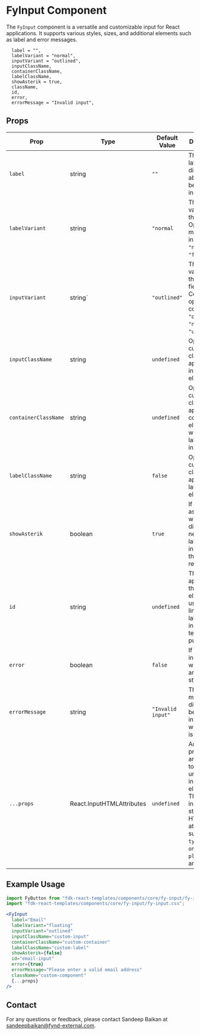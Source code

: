 # FyInput Component

The `FyInput` component is a versatile and customizable input for React applications. It supports various styles, sizes, and additional elements such as label and error messages.

      label = "",
      labelVariant = "normal",
      inputVariant = "outlined",
      inputClassName,
      containerClassName,
      labelClassName,
      showAsterik = true,
      className,
      id,
      error,
      errorMessage = "Invalid input",

## Props

| Prop                  | Type                                            | Default Value       | Description                                                                                       |
|---------------------|------------|--------------------------------------|---------------------------------------------------------------------------------------------------|
| `label`               | string                                          | `""`                 | The text label displayed above or beside the input field.   |
| `labelVariant`        | string                                          | `"normal`            | The style variant of the label. Options might include `"normal"`, `"floating"`.  |
| `inputVariant`        | string`                                         | `"outlined"`         | The style variant of the input field. Common options could be `"outlined"`, `"no-border"`, `"underline"`.  |
| `inputClassName`      | string                                          | `undefined`          | Optional custom CSS class(es) to apply to the input element.  |
| `containerClassName`  | string                                          | `undefined`          | Optional custom CSS class(es) to apply to the container element that wraps the label and input.                                   |
| `labelClassName`      | string                                          | `false`              | Optional custom CSS class(es) to apply to the label element.
| `showAsterik`         | boolean                                         | `true`               | If true, an asterisk (*) will be displayed next to the label to indicate that the field is required.
| `id`                  | string                                          | `undefined`          | The ID to be applied to the input element, useful for linking labels and inputs or for testing purposes.
| `error`               | boolean                                         | `false`              | If true, the input field will display an error state.
| `errorMessage`        | string                                          | `"Invalid input"`    | The message displayed below the input field when `error` is true.
| `...props`            | React.InputHTMLAttributes<HTMLInputElement>     | `undefined`           | Additional props that are passed to the underlying input element. These can include standard HTML input attributes such as `type`, `value`, `onChange`, `placeholder`, and more.

## Example Usage

```jsx
import FyButton from "fdk-react-templates/components/core/fy-input/fy-input";
import "fdk-react-templates/components/core/fy-input/fy-input.css";

<FyInput
  label="Email"
  labelVariant="floating"
  inputVariant="outlined"
  inputClassName="custom-input"
  containerClassName="custom-container"
  labelClassName="custom-label"
  showAsterik={false}
  id="email-input"
  error={true}
  errorMessage="Please enter a valid email address"
  className="custom-component"
  {...props}
/>
```

## Contact

For any questions or feedback, please contact Sandeep Baikan at [sandeepbaikan@fynd-external.com](mailto:sandeepbaikan@fynd-external.com).

